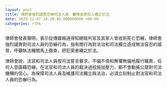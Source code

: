 ```yaml
---
layout: post
title: 律師會強烈譴責恐嚇司法人員　籲徹查將犯人繩之於法
date: 2020-12-07 18:20:46.000000000 +08:00
categories: rthk
---
```


律師會發表聲明，表示從傳媒報道得知總裁判官及其家人曾收到死亡恐嚇，律師會強烈譴責對司法人員的恐嚇行為，指有關行為對法治和司法獨立造成無法容忍的威脅，呼籲執法機關馬上徹查，把犯案者繩之於法。

律師會說，法官和司法人員按司法誓言要求，不偏不倚和無懼無偏地履行職責，任何人意圖藉恐嚇，在法官和司法人員的裁決過程施加壓力，都不會動搖公眾對司法機構的信心。為保障司法人員及維護司法獨立與法治，必須立刻制止對法官和司法人員的恐嚇行為。
